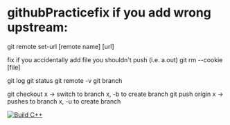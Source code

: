 # githubPracticefix if you add wrong upstream:
git remote set-url [remote name] [url]

fix if you accidentally add file you shouldn't push (i.e. a.out)
git rm --cookie [file]

git log
git status
git remote -v
git branch


git checkout x -> switch to branch x, -b to create branch
git push origin x -> pushes to branch x, -u to create branch






[![Build C++](https://github.com/the-real-brogrammer/githubPractice/actions/workflows/actions.yml/badge.svg)](https://github.com/the-real-brogrammer/githubPractice/actions/workflows/actions.yml)